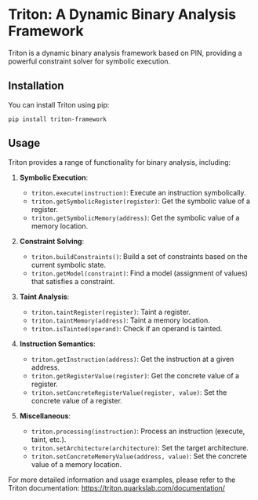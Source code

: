 # Triton: A Dynamic Binary Analysis Framework

Triton is a dynamic binary analysis framework based on PIN, providing a powerful constraint solver for symbolic execution.

## Installation

You can install Triton using pip:

```
pip install triton-framework
```

## Usage

Triton provides a range of functionality for binary analysis, including:

1. **Symbolic Execution**:
   - `triton.execute(instruction)`: Execute an instruction symbolically.
   - `triton.getSymbolicRegister(register)`: Get the symbolic value of a register.
   - `triton.getSymbolicMemory(address)`: Get the symbolic value of a memory location.

2. **Constraint Solving**:
   - `triton.buildConstraints()`: Build a set of constraints based on the current symbolic state.
   - `triton.getModel(constraint)`: Find a model (assignment of values) that satisfies a constraint.

3. **Taint Analysis**:
   - `triton.taintRegister(register)`: Taint a register.
   - `triton.taintMemory(address)`: Taint a memory location.
   - `triton.isTainted(operand)`: Check if an operand is tainted.

4. **Instruction Semantics**:
   - `triton.getInstruction(address)`: Get the instruction at a given address.
   - `triton.getRegisterValue(register)`: Get the concrete value of a register.
   - `triton.setConcreteRegisterValue(register, value)`: Set the concrete value of a register.

5. **Miscellaneous**:
   - `triton.processing(instruction)`: Process an instruction (execute, taint, etc.).
   - `triton.setArchitecture(architecture)`: Set the target architecture.
   - `triton.setConcreteMemoryValue(address, value)`: Set the concrete value of a memory location.

For more detailed information and usage examples, please refer to the Triton documentation: https://triton.quarkslab.com/documentation/